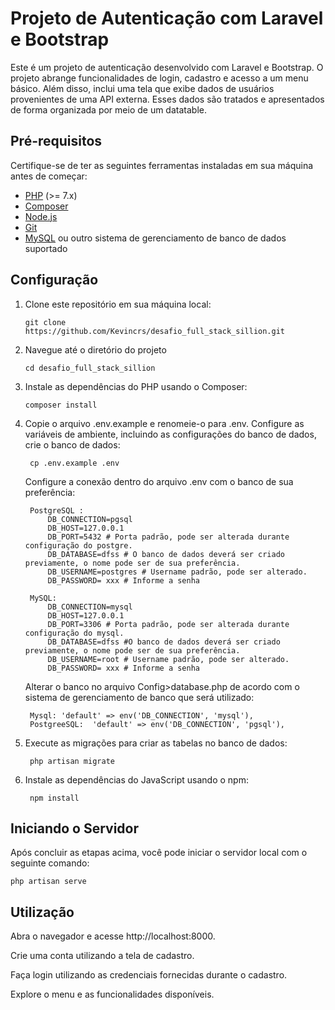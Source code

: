 # Projeto de Autenticação com Laravel e Bootstrap

Este é um projeto de autenticação desenvolvido com Laravel e Bootstrap. O projeto abrange funcionalidades de login, cadastro e acesso a um menu básico. Além disso, inclui uma tela que exibe dados de usuários provenientes de uma API externa. Esses dados são tratados e apresentados de forma organizada por meio de um datatable.

## Pré-requisitos

Certifique-se de ter as seguintes ferramentas instaladas em sua máquina antes de começar:

- [PHP](https://www.php.net/downloads.php) (>= 7.x)
- [Composer](https://getcomposer.org/download/)
- [Node.js](https://nodejs.org/en/download/)
- [Git](https://git-scm.com/downloads)
- [MySQL](https://dev.mysql.com/downloads/installer/) ou outro sistema de gerenciamento de banco de dados suportado

## Configuração

1. Clone este repositório em sua máquina local:

       git clone https://github.com/Kevincrs/desafio_full_stack_sillion.git

2. Navegue até o diretório do projeto

       cd desafio_full_stack_sillion

4. Instale as dependências do PHP usando o Composer:

       composer install

6. Copie o arquivo .env.example e renomeie-o para .env. Configure as variáveis de ambiente, incluindo as configurações do banco de dados, crie o banco de dados:
   
        cp .env.example .env 

    Configure a conexão dentro do arquivo .env com o banco de sua preferência:

        PostgreSQL : 
            DB_CONNECTION=pgsql
            DB_HOST=127.0.0.1
            DB_PORT=5432 # Porta padrão, pode ser alterada durante configuração do postgre.
            DB_DATABASE=dfss # O banco de dados deverá ser criado previamente, o nome pode ser de sua preferência.
            DB_USERNAME=postgres # Username padrão, pode ser alterado.
            DB_PASSWORD= xxx # Informe a senha

        MySQL: 
            DB_CONNECTION=mysql
            DB_HOST=127.0.0.1
            DB_PORT=3306 # Porta padrão, pode ser alterada durante configuração do mysql.
            DB_DATABASE=dfss #O banco de dados deverá ser criado previamente, o nome pode ser de sua preferência.
            DB_USERNAME=root # Username padrão, pode ser alterado.
            DB_PASSWORD= xxx # Informe a senha

    Alterar o banco no arquivo Config>database.php de acordo com o sistema de gerenciamento de banco que será utilizado:

        Mysql: 'default' => env('DB_CONNECTION', 'mysql'),
        PostgreeSQL:  'default' => env('DB_CONNECTION', 'pgsql'),

7. Execute as migrações para criar as tabelas no banco de dados:

        php artisan migrate

8. Instale as dependências do JavaScript usando o npm:

        npm install


## Iniciando o Servidor

Após concluir as etapas acima, você pode iniciar o servidor local com o seguinte comando:

    php artisan serve


## Utilização

Abra o navegador e acesse http://localhost:8000.

Crie uma conta utilizando a tela de cadastro.

Faça login utilizando as credenciais fornecidas durante o cadastro.

Explore o menu e as funcionalidades disponíveis.

